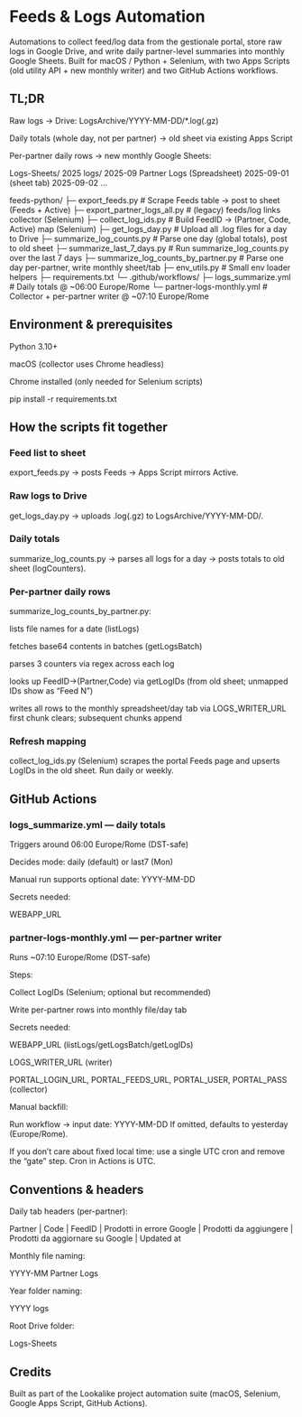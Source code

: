 # Feeds & Logs Automation

Automations to collect feed/log data from the gestionale portal, store raw logs in Google Drive, and write daily partner-level summaries into monthly Google Sheets. Built for macOS / Python + Selenium, with two Apps Scripts (old utility API + new monthly writer) and two GitHub Actions workflows.

## TL;DR

Raw logs → Drive: LogsArchive/YYYY-MM-DD/*.log(.gz)

Daily totals (whole day, not per partner) → old sheet via existing Apps Script

Per-partner daily rows → new monthly Google Sheets:

Logs-Sheets/
  2025 logs/
    2025-09 Partner Logs   (Spreadsheet)
      2025-09-01  (sheet tab)
      2025-09-02
      ...

feeds-python/
├─ export_feeds.py                    # Scrape Feeds table → post to sheet (Feeds + Active)
├─ export_partner_logs_all.py         # (legacy) feeds/log links collector (Selenium)
├─ collect_log_ids.py                 # Build FeedID → (Partner, Code, Active) map (Selenium)
├─ get_logs_day.py                    # Upload all .log files for a day to Drive
├─ summarize_log_counts.py            # Parse one day (global totals), post to old sheet
├─ summarize_last_7_days.py           # Run summarize_log_counts.py over the last 7 days
├─ summarize_log_counts_by_partner.py # Parse one day per-partner, write monthly sheet/tab
├─ env_utils.py                       # Small env loader helpers
├─ requirements.txt
└─ .github/workflows/
   ├─ logs_summarize.yml              # Daily totals @ ~06:00 Europe/Rome
   └─ partner-logs-monthly.yml        # Collector + per-partner writer @ ~07:10 Europe/Rome

## Environment & prerequisites

Python 3.10+

macOS (collector uses Chrome headless)

Chrome installed (only needed for Selenium scripts)

pip install -r requirements.txt

## How the scripts fit together

### Feed list to sheet
export_feeds.py → posts Feeds → Apps Script mirrors Active.

### Raw logs to Drive
get_logs_day.py → uploads .log(.gz) to LogsArchive/YYYY-MM-DD/.

### Daily totals
summarize_log_counts.py → parses all logs for a day → posts totals to old sheet (logCounters).

### Per-partner daily rows
summarize_log_counts_by_partner.py:

lists file names for a date (listLogs)

fetches base64 contents in batches (getLogsBatch)

parses 3 counters via regex across each log

looks up FeedID→(Partner,Code) via getLogIDs (from old sheet; unmapped IDs show as “Feed N”)

writes all rows to the monthly spreadsheet/day tab via LOGS_WRITER_URL
first chunk clears; subsequent chunks append

### Refresh mapping
collect_log_ids.py (Selenium) scrapes the portal Feeds page and upserts LogIDs in the old sheet. Run daily or weekly.

## GitHub Actions
### logs_summarize.yml — daily totals

Triggers around 06:00 Europe/Rome (DST-safe)

Decides mode: daily (default) or last7 (Mon)

Manual run supports optional date: YYYY-MM-DD

Secrets needed:

WEBAPP_URL

### partner-logs-monthly.yml — per-partner writer

Runs ~07:10 Europe/Rome (DST-safe)

Steps:

Collect LogIDs (Selenium; optional but recommended)

Write per-partner rows into monthly file/day tab

Secrets needed:

WEBAPP_URL (listLogs/getLogsBatch/getLogIDs)

LOGS_WRITER_URL (writer)

PORTAL_LOGIN_URL, PORTAL_FEEDS_URL, PORTAL_USER, PORTAL_PASS (collector)

Manual backfill:

Run workflow → input date: YYYY-MM-DD
If omitted, defaults to yesterday (Europe/Rome).

If you don’t care about fixed local time: use a single UTC cron and remove the “gate” step. Cron in Actions is UTC.

## Conventions & headers

Daily tab headers (per-partner):

Partner | Code | FeedID | Prodotti in errore Google | Prodotti da aggiungere | Prodotti da aggiornare su Google | Updated at


Monthly file naming:

YYYY-MM Partner Logs


Year folder naming:

YYYY logs


Root Drive folder:

Logs-Sheets

## Credits

Built as part of the Lookalike project automation suite (macOS, Selenium, Google Apps Script, GitHub Actions).
